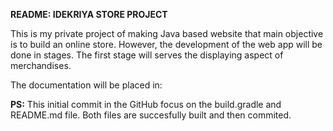 **README: IDEKRIYA STORE PROJECT**

This is my private project of making Java based website that main objective is to build an online store. However, the
development of the web app will be done in stages. The first stage will serves the displaying aspect of merchandises.

The documentation will be placed in: 

**PS:**
This initial commit in the GitHub focus on the build.gradle and README.md file. Both files are succesfully built and 
then commited.